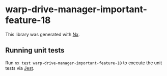 # warp-drive-manager-important-feature-18

This library was generated with [Nx](https://nx.dev).

## Running unit tests

Run `nx test warp-drive-manager-important-feature-18` to execute the unit tests via [Jest](https://jestjs.io).
